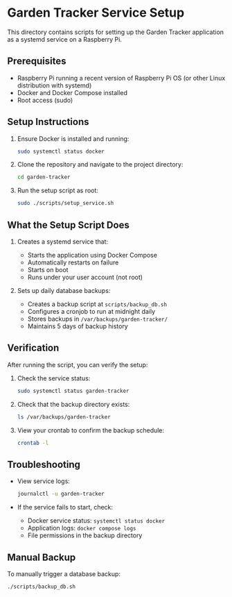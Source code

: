 # Garden Tracker Service Setup

This directory contains scripts for setting up the Garden Tracker application as a systemd service on a Raspberry Pi.

## Prerequisites

- Raspberry Pi running a recent version of Raspberry Pi OS (or other Linux distribution with systemd)
- Docker and Docker Compose installed
- Root access (sudo)

## Setup Instructions

1. Ensure Docker is installed and running:
   ```bash
   sudo systemctl status docker
   ```

2. Clone the repository and navigate to the project directory:
   ```bash
   cd garden-tracker
   ```

3. Run the setup script as root:
   ```bash
   sudo ./scripts/setup_service.sh
   ```

## What the Setup Script Does

1. Creates a systemd service that:
   - Starts the application using Docker Compose
   - Automatically restarts on failure
   - Starts on boot
   - Runs under your user account (not root)

2. Sets up daily database backups:
   - Creates a backup script at `scripts/backup_db.sh`
   - Configures a cronjob to run at midnight daily
   - Stores backups in `/var/backups/garden-tracker/`
   - Maintains 5 days of backup history

## Verification

After running the script, you can verify the setup:

1. Check the service status:
   ```bash
   sudo systemctl status garden-tracker
   ```

2. Check that the backup directory exists:
   ```bash
   ls /var/backups/garden-tracker
   ```

3. View your crontab to confirm the backup schedule:
   ```bash
   crontab -l
   ```

## Troubleshooting

- View service logs:
  ```bash
  journalctl -u garden-tracker
  ```

- If the service fails to start, check:
  - Docker service status: `systemctl status docker`
  - Application logs: `docker compose logs`
  - File permissions in the backup directory

## Manual Backup

To manually trigger a database backup:
```bash
./scripts/backup_db.sh
```